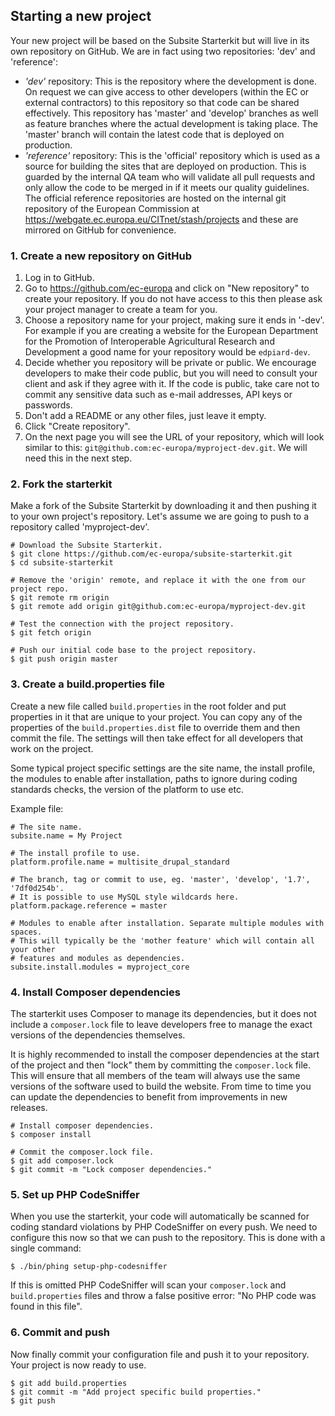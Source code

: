 ## Starting a new project

Your new project will be based on the Subsite Starterkit but will live in its
own repository on GitHub. We are in fact using two repositories: 'dev' and
'reference':

- _'dev'_ repository: This is the repository where the development is done. On
  request we can give access to other developers (within the EC or external
  contractors) to this repository so that code can be shared effectively. This
  repository has 'master' and 'develop' branches as well as feature branches
  where the actual development is taking place. The 'master' branch will contain
  the latest code that is deployed on production.
- _'reference'_ repository: This is the 'official' repository which is used as a
  source for building the sites that are deployed on production. This is guarded
  by the internal QA team who will validate all pull requests and only allow the
  code to be merged in if it meets our quality guidelines. The official
  reference repositories are hosted on the internal git repository of the
  European Commission at https://webgate.ec.europa.eu/CITnet/stash/projects and
  these are mirrored on GitHub for convenience.

### 1. Create a new repository on GitHub

1. Log in to GitHub.
2. Go to https://github.com/ec-europa and click on "New repository" to create
   your repository. If you do not have access to this then please ask your
   project manager to create a team for you.
3. Choose a repository name for your project, making sure it ends in '-dev'.
   For example if you are creating a website for the European Department for
   the Promotion of Interoperable Agricultural Research and Development a
   good name for your repository would be `edpiard-dev`.
4. Decide whether you repository will be private or public. We encourage
   developers to make their code public, but you will need to consult your
   client and ask if they agree with it. If the code is public, take care not
   to commit any sensitive data such as e-mail addresses, API keys or
   passwords.
5. Don't add a README or any other files, just leave it empty.
6. Click "Create repository".
7. On the next page you will see the URL of your repository, which will look
   similar to this: `git@github.com:ec-europa/myproject-dev.git`. We will need
   this in the next step.

### 2. Fork the starterkit

Make a fork of the Subsite Starterkit by downloading it and then pushing it to
your own project's repository. Let's assume we are going to push to a
repository called 'myproject-dev'.

```
# Download the Subsite Starterkit.
$ git clone https://github.com/ec-europa/subsite-starterkit.git
$ cd subsite-starterkit

# Remove the 'origin' remote, and replace it with the one from our project repo.
$ git remote rm origin
$ git remote add origin git@github.com:ec-europa/myproject-dev.git

# Test the connection with the project repository.
$ git fetch origin

# Push our initial code base to the project repository.
$ git push origin master
```

### 3. Create a build.properties file

Create a new file called `build.properties` in the root folder and put
properties in it that are unique to your project. You can copy any of the
properties of the `build.properties.dist` file to override them and then commit
the file. The settings will then take effect for all developers that work on the
project.

Some typical project specific settings are the site name, the install profile,
the modules to enable after installation, paths to ignore during coding
standards checks, the version of the platform to use etc.

Example file:

```
# The site name.
subsite.name = My Project

# The install profile to use.
platform.profile.name = multisite_drupal_standard

# The branch, tag or commit to use, eg. 'master', 'develop', '1.7', '7df0d254b'.
# It is possible to use MySQL style wildcards here.
platform.package.reference = master

# Modules to enable after installation. Separate multiple modules with spaces.
# This will typically be the 'mother feature' which will contain all your other
# features and modules as dependencies.
subsite.install.modules = myproject_core
```

### 4. Install Composer dependencies

The starterkit uses Composer to manage its dependencies, but it does not include
a `composer.lock` file to leave developers free to manage the exact versions of
the dependencies themselves.

It is highly recommended to install the composer dependencies at the start of
the project and then "lock" them by committing the `composer.lock` file. This
will ensure that all members of the team will always use the same versions of
the software used to build the website. From time to time you can update the
dependencies to benefit from improvements in new releases.

```
# Install composer dependencies.
$ composer install

# Commit the composer.lock file.
$ git add composer.lock
$ git commit -m "Lock composer dependencies."
```

### 5. Set up PHP CodeSniffer

When you use the starterkit, your code will automatically be scanned for coding
standard violations by PHP CodeSniffer on every push. We need to configure this
now so that we can push to the repository. This is done with a single command:

```
$ ./bin/phing setup-php-codesniffer
```

If this is omitted PHP CodeSniffer will scan your `composer.lock` and
`build.properties` files and throw a false positive error: "No PHP code was
found in this file".

### 6. Commit and push

Now finally commit your configuration file and push it to your repository. Your
project is now ready to use.

```
$ git add build.properties
$ git commit -m "Add project specific build properties."
$ git push
```
